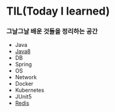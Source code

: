 # TIL(Today I learned)

### 그날그날 배운 것들을 정리하는 공간

* Java
* [Java8](https://github.com/mentalK94/TIL/tree/master/java8)
* DB
* Spring
* OS
* Network
* Docker
* Kubernetes
* JUnit5
* [Redis](https://github.com/mentalK94/TIL/tree/master/redis)
